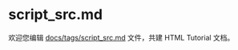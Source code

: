 script_src.md
===

欢迎您编辑 <a target="__blank" href="https://github.com/jaywcjlove/html-tutorial/blob/master/docs/tags/script_src.md">docs/tags/script_src.md</a> 文件，共建 HTML Tutorial 文档。